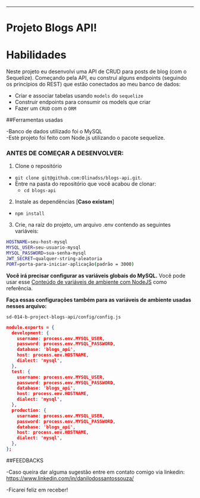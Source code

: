 ---

# Projeto Blogs API!

# Habilidades

Neste projeto eu desenvolvi uma API de CRUD para posts de blog (com o Sequelize). Começando pela API, eu construí alguns endpoints (seguindo os princípios do REST) que estão conectados ao meu banco de dados:

 - Criar e associar tabelas usando `models` do `sequelize`
 - Construir endpoints para consumir os models que criar 
 - Fazer um `CRUD` com o `ORM`


##Ferramentas usadas

  -Banco de dados utilizado foi o MySQL  
  -Estè projeto foi feito com Node.js utilizando o pacote sequelize.

### ANTES DE COMEÇAR A DESENVOLVER:

1. Clone o repositório
  * `git clone git@github.com:Olinadss/blogs-api.git`.
  * Entre na pasta do repositório que você acabou de clonar:
    * `cd blogs-api`

2. Instale as dependências [**Caso existam**]
  * `npm install`

3. Crie, na raíz do projeto, um arquivo .env contendo as seguintes variáveis:
  
  ```sh
  HOSTNAME=seu-host-mysql
  MYSQL_USER=seu-usuario-mysql
  MYSQL_PASSWORD=sua-senha-mysql
  JWT_SECRET=qualquer-string-aleatoria
  PORT=porta-para-iniciar-aplicação(padrão = 3000)
```

**Você irá precisar configurar as variáveis globais do MySQL.** Você pode usar esse [Conteúdo de variáveis de ambiente com NodeJS](https://blog.rocketseat.com.br/variaveis-ambiente-nodejs/) como referência.

**Faça essas configurações também para as variáveis de ambiente usadas nesses arquivo:**

`sd-014-b-project-blogs-api/config/config.js`

```json
module.exports = {
  development: {
    username: process.env.MYSQL_USER,
    password: process.env.MYSQL_PASSWORD,
    database: 'blogs_api',
    host: process.env.HOSTNAME,
    dialect: 'mysql',
  },
  test: {
    username: process.env.MYSQL_USER,
    password: process.env.MYSQL_PASSWORD,
    database: 'blogs_api',
    host: process.env.HOSTNAME,
    dialect: 'mysql',
  },
  production: {
    username: process.env.MYSQL_USER,
    password: process.env.MYSQL_PASSWORD,
    database: 'blogs_api',
    host: process.env.HOSTNAME,
    dialect: 'mysql',
  },
};
```

##FEEDBACKS

  -Caso queira dar alguma sugestão entre em contato comigo via linkedin: https://www.linkedin.com/in/danilodossantossouza/

  -Ficarei feliz em receber!
